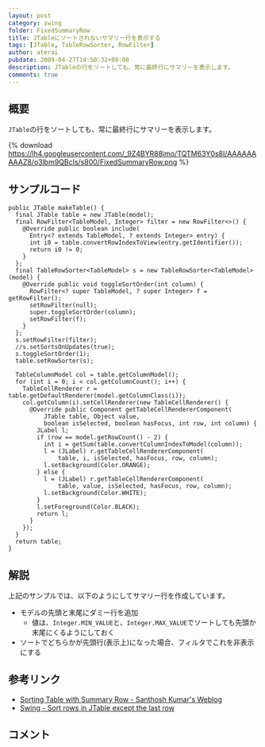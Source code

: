 ```yaml
---
layout: post
category: swing
folder: FixedSummaryRow
title: JTableにソートされないサマリー行を表示する
tags: [JTable, TableRowSorter, RowFilter]
author: aterai
pubdate: 2009-04-27T14:50:32+09:00
description: JTableの行をソートしても、常に最終行にサマリーを表示します。
comments: true
---
```

## 概要
`JTable`の行をソートしても、常に最終行にサマリーを表示します。

{% download https://lh4.googleusercontent.com/_9Z4BYR88imo/TQTM63Y0s8I/AAAAAAAAAZ8/o3lbm9QBcIs/s800/FixedSummaryRow.png %}

## サンプルコード
<pre class="prettyprint"><code>public JTable makeTable() {
  final JTable table = new JTable(model);
  final RowFilter&lt;TableModel, Integer&gt; filter = new RowFilter&lt;&gt;() {
    @Override public boolean include(
      Entry&lt;? extends TableModel, ? extends Integer&gt; entry) {
      int i0 = table.convertRowIndexToView(entry.getIdentifier());
      return i0 != 0;
    }
  };
  final TableRowSorter&lt;TableModel&gt; s = new TableRowSorter&lt;TableModel&gt;(model) {
    @Override public void toggleSortOrder(int column) {
      RowFilter&lt;? super TableModel, ? super Integer&gt; f = getRowFilter();
      setRowFilter(null);
      super.toggleSortOrder(column);
      setRowFilter(f);
    }
  };
  s.setRowFilter(filter);
  //s.setSortsOnUpdates(true);
  s.toggleSortOrder(1);
  table.setRowSorter(s);

  TableColumnModel col = table.getColumnModel();
  for (int i = 0; i &lt; col.getColumnCount(); i++) {
    TableCellRenderer r = table.getDefaultRenderer(model.getColumnClass(i));
    col.getColumn(i).setCellRenderer(new TableCellRenderer() {
      @Override public Component getTableCellRendererComponent(
          JTable table, Object value,
          boolean isSelected, boolean hasFocus, int row, int column) {
        JLabel l;
        if (row == model.getRowCount() - 2) {
          int i = getSum(table.convertColumnIndexToModel(column));
          l = (JLabel) r.getTableCellRendererComponent(
              table, i, isSelected, hasFocus, row, column);
          l.setBackground(Color.ORANGE);
        } else {
          l = (JLabel) r.getTableCellRendererComponent(
              table, value, isSelected, hasFocus, row, column);
          l.setBackground(Color.WHITE);
        }
        l.setForeground(Color.BLACK);
        return l;
      }
    });
  }
  return table;
}
</code></pre>

## 解説
上記のサンプルでは、以下のようにしてサマリー行を作成しています。

- モデルの先頭と末尾にダミー行を追加
    - 値は、`Integer.MIN_VALUE`と、`Integer.MAX_VALUE`でソートしても先頭か末尾にくるようにしておく
- ソートでどちらかが先頭行(表示上)になった場合、フィルタでこれを非表示にする

<!-- dummy comment line for breaking list -->

## 参考リンク
- [Sorting Table with Summary Row - Santhosh Kumar's Weblog](http://www.jroller.com/santhosh/date/20070812)
- [Swing - Sort rows in JTable except the last row](https://community.oracle.com/thread/1356123)

<!-- dummy comment line for breaking list -->

## コメント
